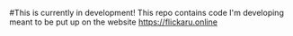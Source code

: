 #This is currently in development!
This repo contains code I'm developing meant to be put up on the website https://flickaru.online 
